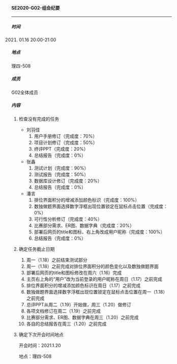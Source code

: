 #### SE2020-G02-组会纪要

-----

##### 时间

2021. 01.16 20:00-21:00

##### 地点

理四-508

##### 成员

G02全体成员

##### 内容

1. 检查没有完成的任务

   * 刘羽佳
     1. 用户手册修订（完成度：70%）
     2. 项目计划修订（完成度：50%）
     3. 终评PPT（完成度：20%）
     4. 总结报告（完成度：0%）
   * 张鑫
     1. 测试计划（完成度：90%）
     2. 测试报告（完成度：50%）
     3. 数据库设计修订（完成度：20%）
     4. 总结报告（完成度：0%）
   * 潘言
     1. 排位界面积分的增减添加颜色标识（完成度：100%）
     2. 数独做题界面选择数字浮框出现位置锁定在鼠标点击位置（完成度：0%）
     3. 可行性分析修订（完成度：40%）
     4. 比赛部分需求、ER图、数据字典（完成度：20%）
     5. 部署后网页的title和图标、右上角改成用户昵称（完成度：100%）
     6. 总结报告（完成度：0%）

2. 确定任务截止日期

   1. 周一（1.18）之前结束测试部分
   2. 周一（1.18）之前完成对排位界面积分的颜色变化以及数独做题界面
   3. 部署后网页的title和图标修改在周六（1.16）完成
   4. 主页右上角的“用户”改为当前登录的用户昵称在周日（1.17）之前完成
   5. 排位界面积分的增减添加颜色标识在周日（1.17）之前完成
   6. 数独做题界面选择数字浮框出现位置锁定在鼠标点击位置在周一（1.18）之前完成
   7. 总评PPT从周二（1.19）开始做，周三（1.20）做修订
   8. 各项文档修订在周二（1.19）之前完成
   9. 比赛部分需求、ER图、数据字典在周三（1.20）之前完成
   10. 各自的总结报告在周三（1.20）之前完成

3. 确定下次开会时间地点

   开会时间：2021.1.20

   地点：理四-508
